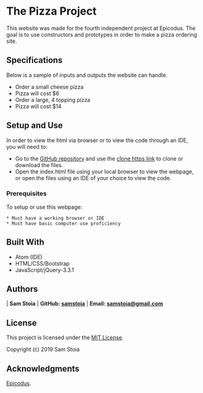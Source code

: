 # The Pizza Project

This website was made for the fourth independent project at Epicodus.  The goal is to use constructors and prototypes in order to make a pizza ordering site.  

## Specifications

Below is a sample of inputs and outputs the website can handle.

* Order a small cheese pizza
* Pizza will cost $6
* Order a large, 4 topping pizza
* Pizza will cost $14

## Setup and Use

In order to view the html via browser or to view the code through an IDE, you will need to:

* Go to the [GitHub repository](https://github.com/samstoia/pizza) and use the [clone https link](https://github.com/samstoia/pizza.git) to clone or download the files.
* Open the index.html file using your local browser to view the webpage, or open the files using an IDE of your choice to view the code.

### Prerequisites

To setup or use this webpage:

```
* Must have a working browser or IDE
* Must have basic computer use proficiency
```

## Built With

* Atom (IDE)
* HTML/CSS/Bootstrap
* JavaScript/jQuery-3.3.1

## Authors

| **Sam Stoia** | **GitHub: [samstoia](https://github.com/samstoia)** | **Email: [samstoia@gmail.com](mailto:samstoia@gmail.com)**

## License

This project is licensed under the [MIT License](https://opensource.org/licenses/MIT).

Copyright (c) 2019 Sam Stoia


## Acknowledgments

[Epicodus](https://www.epicodus.com/).
